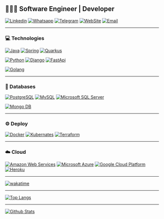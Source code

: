## 👨🏻‍💻 Software Engineer | Developer
[![Linkedin](https://img.shields.io/badge/LinkedIn-0077B5?style=for-the-badge&logo=linkedin&logoColor=white)](https://linkedin.com/in/souluanf)
[![Whatsapp](https://img.shields.io/badge/WhatsApp-25D366?style=for-the-badge&logo=whatsapp&logoColor=white)](https://wa.me/5511954875270)
[![Telegram](https://img.shields.io/badge/Telegram-2CA5E0?style=for-the-badge&logo=telegram&logoColor=white)](https://t.me/souluanf)
[![WebSite](https://img.shields.io/badge/WebSite-FB542B?style=for-the-badge&logo=brave&logoColor=white)](https://luanfernandes.dev)
[![Email](https://img.shields.io/badge/Email-005FF9?style=for-the-badge&logo=mail.Ru&logoColor=white)](mailto:hello@luanfernandes.dev)

---
### 💻  Technologies
[![Java](https://img.shields.io/badge/Java-ED8B00?style=for-the-badge&logo=java&logoColor=white)](https://docs.oracle.com/en/java/)
[![Spring](https://img.shields.io/badge/Spring-6DB33F?style=for-the-badge&logo=spring&logoColor=white)](https://docs.spring.io/spring-boot/docs/current/reference/htmlsingle)
[![Quarkus](https://img.shields.io/badge/Quarkus-4695EB?style=for-the-badge&logo=quarkus&logoColor=white)](https://quarkus.io/guides)

[![Python](https://img.shields.io/badge/Python-3776AB?style=for-the-badge&logo=python&logoColor=white)](https://docs.python.org)
[![Django](https://img.shields.io/badge/Django-092E20?style=for-the-badge&logo=django&logoColor=white)](https://docs.djangoproject.com/en/4.1)
[![FastApi](https://img.shields.io/badge/Fast_Api-009688?style=for-the-badge&logo=fastapi&logoColor=white)](https://fastapi.tiangolo.com)

[![Golang](https://img.shields.io/badge/Go-00ADD8?style=for-the-badge&logo=go&logoColor=white)](https://go.dev/doc)

---
### 💾  Databases
[![PostgreSQL](https://img.shields.io/badge/PostgreSQL-316192?style=for-the-badge&logo=postgresql&logoColor=white)](https://www.postgresql.org/docs/)
[![MySQL](https://img.shields.io/badge/MySQL-00000F?style=for-the-badge&logo=mysql&logoColor=white)](https://dev.mysql.com/doc)
[![Microsoft SQL Server](https://img.shields.io/badge/Microsoft_SQL_Server-CC2927?style=for-the-badge&logo=microsoft-sql-server&logoColor=white)](https://learn.microsoft.com/en-us/sql/sql-server/?view=sql-server-ver16)

[![Mongo DB](https://img.shields.io/badge/MongoDB-4EA94B?style=for-the-badge&logo=mongodb&logoColor=white)](https://www.mongodb.com/docs/)

--- 
### ⚙️ Deploy 
[![Docker](https://img.shields.io/badge/Docker-2496ED?style=for-the-badge&logo=docker&logoColor=white)](https://docs.docker.com)
[![Kubernates](https://img.shields.io/badge/Kubernetes-326DE6?style=for-the-badge&logo=kubernetes&logoColor=white)](https://kubernetes.io/docs/home)
[![Terraform](https://img.shields.io/badge/Terraform-7B42BC?style=for-the-badge&logo=terraform&logoColor=white)](https://developer.hashicorp.com/terraform/docs)

---
### ☁️ Cloud
[![Amazon Web Services](https://img.shields.io/badge/Amazon_AWS-232F3E?style=for-the-badge&logo=amazon-aws&logoColor=white)](https://docs.aws.amazon.com)
[![Microsoft Azure](https://img.shields.io/badge/Microsoft_Azure-0089D6?style=for-the-badge&logo=microsoft-azure&logoColor=white)](https://learn.microsoft.com/pt-br/azure/?product=popular)
[![Google Cloud Platform](https://img.shields.io/badge/Google_Cloud-4285F4?style=for-the-badge&logo=google-cloud&logoColor=white)](https://cloud.google.com/docs?hl=pt-br)
[![Heroku](https://img.shields.io/badge/Heroku-430098?style=for-the-badge&logo=heroku&logoColor=white)](https://devcenter.heroku.com/categories/reference)

---
[![wakatime](https://wakatime.com/badge/user/018bcc63-d735-428e-80b5-8dbebd89ca4f.svg)](https://wakatime.com/@018bcc63-d735-428e-80b5-8dbebd89ca4f)

---
[![Top Langs](https://github-readme-stats.vercel.app/api/top-langs/?username=souluanf&layout=compact)](https://github.com/souluanf?tab=repositories)

---
[![Github Stats](https://github-readme-stats.vercel.app/api?username=souluanf&show_icons=true)](https://github.com/souluanf?tab=repositories)

[//]: # (https://github.com/iuricode/readme-template/blob/main/badges/badges.md)
[//]: # (https://simpleicons.org)
